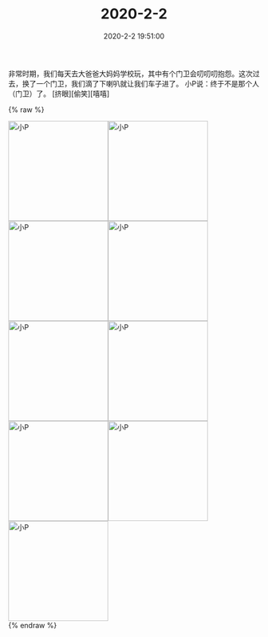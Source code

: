 ﻿---
title: "2020-2-2"
date: 2020-2-2 19:51:00
tags: 文字
categories: 妈妈
---
非常时期，我们每天去大爸爸大妈妈学校玩，其中有个门卫会叨叨叨抱怨。这次过去，换了一个门卫，我们滴了下喇叭就让我们车子进了。
小P说：终于不是那个人（门卫）了。
[挤眼][偷笑][嘻嘻]

{% raw %}
<div style="width:500 px">
<div style="float:left; width:100 px"><img src="/images/WeChat Image_20200212112841.jpg" width="200" alt="小P"></div>
<div style="float:left; width:100 px"><img src="/images/WeChat Image_20200212112850.jpg" width="200" alt="小P"></div>
<div style="float:left; width:100 px"><img src="/images/WeChat Image_20200212112859.jpg" width="200" alt="小P"></div>
<div style="float:left; width:100 px"><img src="/images/WeChat Image_20200212112908.jpg" width="200" alt="小P"></div>
<div style="float:left; width:100 px"><img src="/images/WeChat Image_20200212112918.jpg" width="200" alt="小P"></div>
<div style="float:left; width:100 px"><img src="/images/WeChat Image_20200212112927.jpg" width="200" alt="小P"></div>
<div style="float:left; width:100 px"><img src="/images/WeChat Image_20200212112937.jpg" width="200" alt="小P"></div>
<div style="float:left; width:100 px"><img src="/images/WeChat Image_20200212112946.jpg" width="200" alt="小P"></div>
<div style="float:left; width:100 px"><img src="/images/WeChat Image_20200212112955.jpg" width="200" alt="小P"></div>
<div style="clear:both"></div>
</div>
{% endraw %}